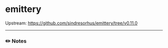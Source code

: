 # emittery

Upstream: https://github.com/sindresorhus/emittery/tree/v0.11.0

---

### :pencil2: Notes
